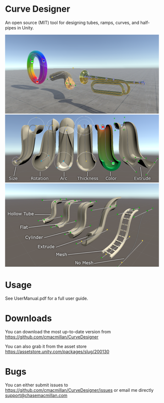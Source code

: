 # Curve Designer
An open source (MIT) tool for designing tubes, ramps, curves, and half-pipes in Unity. 

![PreviewUI](Art/Screenshots/PreviewUI.png)
![EditModes](Art/Screenshots/EditModes.png)
![CurveTypes](Art/Screenshots/CurveTypes.png)

# Usage
See UserManual.pdf for a full user guide. 

# Downloads
You can download the most up-to-date version from https://github.com/cmacmillan/CurveDesigner

You can also grab it from the asset store https://assetstore.unity.com/packages/slug/200130

# Bugs
You can either submit issues to https://github.com/cmacmillan/CurveDesigner/issues or email me directly support@chasemacmillan.com
